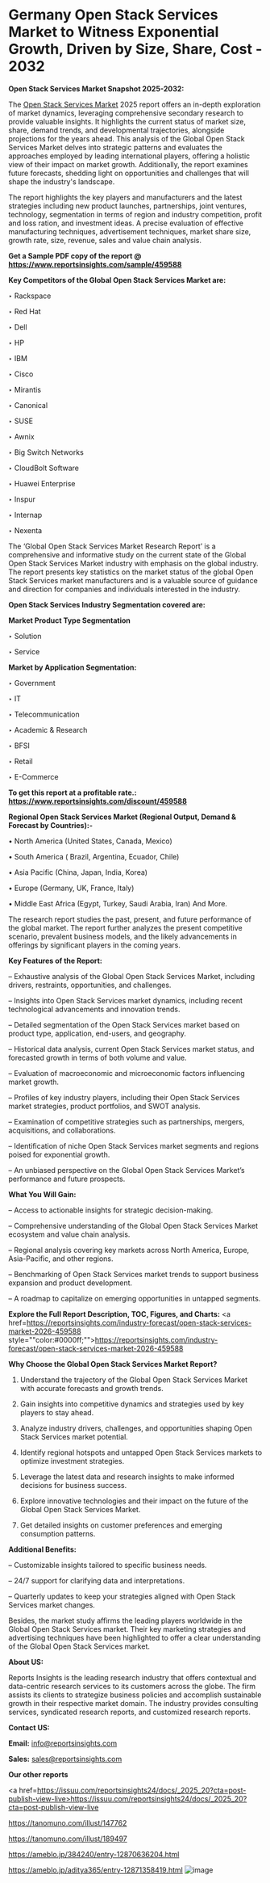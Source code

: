 # Germany Open Stack Services Market to Witness Exponential Growth, Driven by Size, Share, Cost - 2032

<strong>Open Stack Services Market Snapshot 2025-2032:</strong>

The <a href=https://www.reportsinsights.com/sample/459588>Open Stack Services Market</a> 2025 report offers an in-depth exploration of market dynamics, leveraging comprehensive secondary research to provide valuable insights. It highlights the current status of market size, share, demand trends, and developmental trajectories, alongside projections for the years ahead. This analysis of the Global Open Stack Services Market delves into strategic patterns and evaluates the approaches employed by leading international players, offering a holistic view of their impact on market growth. Additionally, the report examines future forecasts, shedding light on opportunities and challenges that will shape the industry's landscape.

The report highlights the key players and manufacturers and the latest strategies including new product launches, partnerships, joint ventures, technology, segmentation in terms of region and industry competition, profit and loss ration, and investment ideas. A precise evaluation of effective manufacturing techniques, advertisement techniques, market share size, growth rate, size, revenue, sales and value chain analysis.

<strong>Get a Sample PDF copy of the report @ <a href=https://www.reportsinsights.com/sample/459588 style=color:#0000ff;>https://www.reportsinsights.com/sample/459588</a></strong>

<strong>Key Competitors of the Global Open Stack Services Market are:</strong>

‣ Rackspace

‣ Red Hat

‣ Dell

‣ HP

‣ IBM

‣ Cisco

‣ Mirantis

‣ Canonical

‣ SUSE

‣ Awnix

‣ Big Switch Networks

‣ CloudBolt Software

‣ Huawei Enterprise

‣ Inspur

‣ Internap

‣ Nexenta

The ‘Global Open Stack Services Market Research Report’ is a comprehensive and informative study on the current state of the Global Open Stack Services Market industry with emphasis on the global industry. The report presents key statistics on the market status of the global Open Stack Services market manufacturers and is a valuable source of guidance and direction for companies and individuals interested in the industry.

<strong>Open Stack Services Industry Segmentation covered are:</strong>

<strong>Market Product Type Segmentation</strong>

‣ Solution

‣ Service

<strong>Market by Application Segmentation:</strong>

‣ Government

‣ IT

‣ Telecommunication

‣ Academic & Research

‣ BFSI

‣ Retail

‣ E-Commerce

<strong>To get this report at a profitable rate.: <a href=https://www.reportsinsights.com/discount/459588 style=color:#0000ff;>https://www.reportsinsights.com/discount/459588</a></strong>

<strong>Regional Open Stack Services Market (Regional Output, Demand &amp; Forecast by Countries):-</strong>

• North America (United States, Canada, Mexico)

• South America ( Brazil, Argentina, Ecuador, Chile)

• Asia Pacific (China, Japan, India, Korea)

• Europe (Germany, UK, France, Italy)

• Middle East Africa (Egypt, Turkey, Saudi Arabia, Iran) And More.

The research report studies the past, present, and future performance of the global market. The report further analyzes the present competitive scenario, prevalent business models, and the likely advancements in offerings by significant players in the coming years.

<strong>Key Features of the Report:</strong>

– Exhaustive analysis of the Global Open Stack Services Market, including drivers, restraints, opportunities, and challenges.

– Insights into Open Stack Services market dynamics, including recent technological advancements and innovation trends.

– Detailed segmentation of the Open Stack Services market based on product type, application, end-users, and geography.

– Historical data analysis, current Open Stack Services market status, and forecasted growth in terms of both volume and value.

– Evaluation of macroeconomic and microeconomic factors influencing market growth.

– Profiles of key industry players, including their Open Stack Services market strategies, product portfolios, and SWOT analysis.

– Examination of competitive strategies such as partnerships, mergers, acquisitions, and collaborations.

– Identification of niche Open Stack Services market segments and regions poised for exponential growth.

– An unbiased perspective on the Global Open Stack Services Market’s performance and future prospects.

<strong>What You Will Gain:</strong>

– Access to actionable insights for strategic decision-making.

– Comprehensive understanding of the Global Open Stack Services Market ecosystem and value chain analysis.

– Regional analysis covering key markets across North America, Europe, Asia-Pacific, and other regions.

– Benchmarking of Open Stack Services market trends to support business expansion and product development.

– A roadmap to capitalize on emerging opportunities in untapped segments.

<strong>Explore the Full Report Description, TOC, Figures, and Charts:</strong>
<a href=https://reportsinsights.com/industry-forecast/open-stack-services-market-2026-459588 style=""color:#0000ff;"">https://reportsinsights.com/industry-forecast/open-stack-services-market-2026-459588</a>

<strong>Why Choose the Global Open Stack Services Market Report?</strong>

1. Understand the trajectory of the Global Open Stack Services Market with accurate forecasts and growth trends.

2. Gain insights into competitive dynamics and strategies used by key players to stay ahead.

3. Analyze industry drivers, challenges, and opportunities shaping Open Stack Services market potential.

4. Identify regional hotspots and untapped Open Stack Services markets to optimize investment strategies.

5. Leverage the latest data and research insights to make informed decisions for business success.

6. Explore innovative technologies and their impact on the future of the Global Open Stack Services Market.

7. Get detailed insights on customer preferences and emerging consumption patterns.

<strong>Additional Benefits:</strong>

– Customizable insights tailored to specific business needs.

– 24/7 support for clarifying data and interpretations.

– Quarterly updates to keep your strategies aligned with Open Stack Services market changes.

Besides, the market study affirms the leading players worldwide in the Global Open Stack Services market. Their key marketing strategies and advertising techniques have been highlighted to offer a clear understanding of the Global Open Stack Services market.

<strong><strong>About US</strong>:</strong>

Reports Insights is the leading research industry that offers contextual and data-centric research services to its customers across the globe. The firm assists its clients to strategize business policies and accomplish sustainable growth in their respective market domain. The industry provides consulting services, syndicated research reports, and customized research reports.

<strong>Contact US:</strong>

<p class=><b>Email:</b> <a href=mailto:info@reportsinsights.com>info@reportsinsights.com</a></p>
<p class=><b>Sales:</b> <a href=mailto:sales@reportsinsights.com>sales@reportsinsights.com</a></p>

<strong>Our other reports</strong>

<a href=https://issuu.com/reportsinsights24/docs/_2025_20?cta=post-publish-view-live>https://issuu.com/reportsinsights24/docs/_2025_20?cta=post-publish-view-live</a>

<a href=https://tanomuno.com/illust/147762>https://tanomuno.com/illust/147762</a>

<a href=https://tanomuno.com/illust/189497>https://tanomuno.com/illust/189497</a>

<a href=https://ameblo.jp/384240/entry-12870636204.html>https://ameblo.jp/384240/entry-12870636204.html</a>

<a href=https://ameblo.jp/aditya365/entry-12871358419.html>https://ameblo.jp/aditya365/entry-12871358419.html</a>
![image](https://github.com/user-attachments/assets/c520dc72-32c0-49fa-8bb4-68bb74b33ebe)
